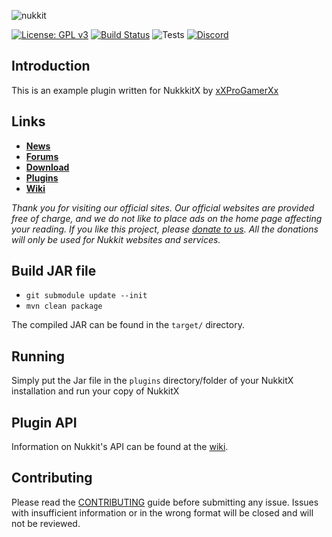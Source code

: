 ![nukkit](https://github.com/Nukkit/Nukkit/blob/master/images/banner.png)

[![License: GPL v3](https://img.shields.io/badge/License-GPL%20v3-blue.svg)](LICENSE)
[![Build Status](https://ci.potestas.xyz/job/NukkitX/job/master/badge/icon)](https://ci.potestas.xyz/job/NukkitX/job/master/)
![Tests](https://img.shields.io/jenkins/t/https/ci.nukkitx.com/job/NukkitX/job/master.svg)
[![Discord](https://img.shields.io/discord/393465748535640064.svg)](https://discord.gg/5PzMkyK)

Introduction
-------------

This is an example plugin written for NukkkitX by [xXProGamerXx](https://github.com/xXProGamerXx)

Links
--------------------

* __[News](https://nukkitx.com)__
* __[Forums](https://nukkitx.com/forums)__
* __[Download](https://ci.nukkitx.com/job/NukkitX/job/master)__
* __[Plugins](https://nukkitx.com/resources)__
* __[Wiki](https://nukkitx.com/wiki)__

*Thank you for visiting our official sites. Our official websites are provided free of charge, and we do not like to place ads on the home page affecting your reading. If you like this project, please [donate to us](https://nukkitx.com/donate). All the donations will only be used for Nukkit websites and services.*

Build JAR file
-------------
- `git submodule update --init`
- `mvn clean package`

The compiled JAR can be found in the `target/` directory.

Running
-------------
Simply put the Jar file in the `plugins` directory/folder of your NukkitX installation and run your copy of NukkitX

Plugin API
-------------
Information on Nukkit's API can be found at the [wiki](https://nukkitx.com/wiki/nukkit/).

Contributing
------------
Please read the [CONTRIBUTING](.github/CONTRIBUTING.md) guide before submitting any issue. Issues with insufficient information or in the wrong format will be closed and will not be reviewed.
